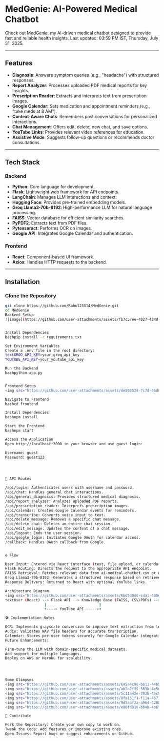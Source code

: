 # MedGenie: AI-Powered Medical Chatbot

Check out MedGenie, my AI-driven medical chatbot designed to provide fast and reliable health insights. Last updated: 03:59 PM IST, Thursday, July 31, 2025.

---

## Features

- **Diagnosis**: Answers symptom queries (e.g., "headache") with structured responses.
- **Report Analyzer**: Processes uploaded PDF medical reports for key insights.
- **Prescription Reader**: Extracts and interprets text from prescription images.
- **Google Calendar**: Sets medication and appointment reminders (e.g., "take meds at 8 AM").
- **Context-Aware Chats**: Remembers past conversations for personalized interactions.
- **Chat Management**: Offers edit, delete, new chat, and save options.
- **YouTube Links**: Provides relevant video references for education.
- **Assistive Mode**: Suggests follow-up questions or recommends doctor consultations.

---

## Tech Stack

### Backend
- **Python**: Core language for development.
- **Flask**: Lightweight web framework for API endpoints.
- **LangChain**: Manages LLM interactions and context.
- **Hugging Face**: Provides pre-trained embedding models.
- **Groq Llama3-70b-8192**: High-performance LLM for natural language processing.
- **FAISS**: Vector database for efficient similarity searches.
- **PyPDF2**: Extracts text from PDF files.
- **Pytesseract**: Performs OCR on images.
- **Google API**: Integrates Google Calendar and authentication.

### Frontend
- **React**: Component-based UI framework.
- **Axios**: Handles HTTP requests to the backend.

---

## Installation

### Clone the Repository
```bash
git clone https://github.com/Rahul23314/MedGenie.git
cd MedGenie
Backend Setup
![image](https://github.com/user-attachments/assets/fb7c57ee-4027-434d-b415-999367e0a306)


Install Dependencies
bashpip install -r requirements.txt

Set Environment Variables
Create a .env file in the root directory:
textGROQ_API_KEY=your_groq_api_key
YOUTUBE_API_KEY=your_youtube_api_key

Run the Backend
bashpython app.py


Frontend Setup
<img src="https://github.com/user-attachments/assets/de593524-7c7d-46d8-8209-b1d0194be20e" alt="Frontend Directory">

Navigate to Frontend
bashcd frontend

Install Dependencies
bashnpm install

Start the Frontend
bashnpm start

Access the Application
Open http://localhost:3000 in your browser and use guest login:

Username: guest
Password: guest123




📡 API Routes

/api/login: Authenticates users with username and password.
/api/chat: Handles general chat interactions.
/api/general_diagnosis: Provides structured medical diagnosis.
/api/report_analyzer: Analyzes uploaded PDF reports.
/api/prescription_reader: Interprets prescription images.
/api/calendar: Creates Google Calendar events for reminders.
/api/transcribe: Converts voice input to text.
/api/delete_message: Removes a specific chat message.
/api/delete_chat: Deletes an entire chat session.
/api/edit_message: Updates the content of a chat message.
/api/logout: Ends the user session.
/api/google_login: Initiates Google OAuth for calendar access.
/callback: Handles OAuth callback from Google.


⚙️ Flow

User Input: Entered via React interface (text, file upload, or calendar details).
Flask Routing: Directs the request to the appropriate API endpoint.
FAISS Retrieval: Fetches relevant data from ai-medical-chatbot.csv or uploaded PDFs.
Groq Llama3-70b-8192: Generates a structured response based on retrieved context.
Response Delivery: Returned to React with optional YouTube links.

Architecture Diagram
<img src="https://github.com/user-attachments/assets/6bd5d8d6-cda1-4b5e-8e25-47fe474c6a5b" alt="Architecture">
textUser (React) --> Flask API --> Knowledge Base (FAISS, CSV/PDFs) --> Groq LLM --> Response
                  |                        |
                  +----> YouTube API ----->+

🛠 Implementation Notes

OCR: Implements grayscale conversion to improve text extraction from low-quality images.
Audio: Validates WAV file headers for accurate transcription.
Calendar: Stores per-user tokens securely for Google Calendar integration.
Future Enhancements:

Fine-tune the LLM with domain-specific medical datasets.
Add support for multiple languages.
Deploy on AWS or Heroku for scalability.




Some Glimpses
<img src="https://github.com/user-attachments/assets/6a5a4c98-b811-4465-bc19-721878223fde" alt="Glimpse 1">
<img src="https://github.com/user-attachments/assets/ab2a2f39-503b-4e56-a493-b264844cf38e" alt="Glimpse 2">
<img src="https://github.com/user-attachments/assets/5c11a42e-783b-45c9-83d3-53c356d4856c" alt="Glimpse 3">
<img src="https://github.com/user-attachments/assets/8fa151f1-f11a-4671-ab96-cbb8d3d2342b" alt="Glimpse 4">
<img src="https://github.com/user-attachments/assets/9d5abf2a-a964-4288-8529-098258f7098a" alt="Glimpse 5">
<img src="https://github.com/user-attachments/assets/e80fd910-bb4b-4b67-b757-b76ad60c76c4" alt="Glimpse 6">

🤝 Contribute

Fork the Repository: Create your own copy to work on.
Tweak the Code: Add features or improve existing ones.
Open Issues: Report bugs or suggest enhancements on GitHub.
